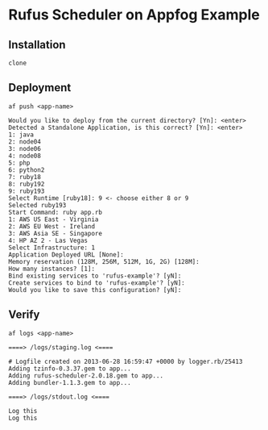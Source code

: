 # Rufus Scheduler on Appfog Example

## Installation

    clone

## Deployment

    af push <app-name>

    Would you like to deploy from the current directory? [Yn]: <enter>
    Detected a Standalone Application, is this correct? [Yn]: <enter>
    1: java
    2: node04
    3: node06
    4: node08
    5: php
    6: python2
    7: ruby18
    8: ruby192
    9: ruby193
    Select Runtime [ruby18]: 9 <- choose either 8 or 9
    Selected ruby193
    Start Command: ruby app.rb
    1: AWS US East - Virginia
    2: AWS EU West - Ireland
    3: AWS Asia SE - Singapore
    4: HP AZ 2 - Las Vegas
    Select Infrastructure: 1
    Application Deployed URL [None]:
    Memory reservation (128M, 256M, 512M, 1G, 2G) [128M]:
    How many instances? [1]:
    Bind existing services to 'rufus-example'? [yN]:
    Create services to bind to 'rufus-example'? [yN]:
    Would you like to save this configuration? [yN]:

## Verify

    af logs <app-name>

    ====> /logs/staging.log <====

    # Logfile created on 2013-06-28 16:59:47 +0000 by logger.rb/25413
    Adding tzinfo-0.3.37.gem to app...
    Adding rufus-scheduler-2.0.18.gem to app...
    Adding bundler-1.1.3.gem to app...

    ====> /logs/stdout.log <====

    Log this
    Log this
